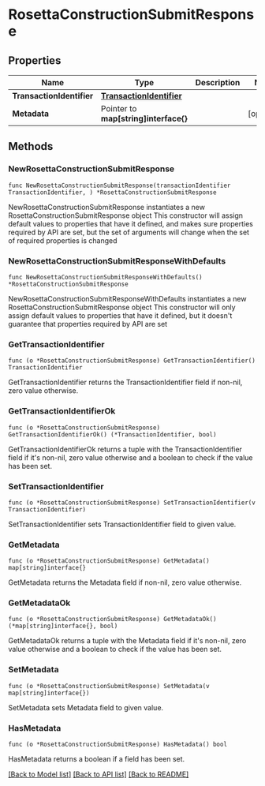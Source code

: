 # RosettaConstructionSubmitResponse

## Properties

Name | Type | Description | Notes
------------ | ------------- | ------------- | -------------
**TransactionIdentifier** | [**TransactionIdentifier**](TransactionIdentifier.md) |  | 
**Metadata** | Pointer to **map[string]interface{}** |  | [optional] 

## Methods

### NewRosettaConstructionSubmitResponse

`func NewRosettaConstructionSubmitResponse(transactionIdentifier TransactionIdentifier, ) *RosettaConstructionSubmitResponse`

NewRosettaConstructionSubmitResponse instantiates a new RosettaConstructionSubmitResponse object
This constructor will assign default values to properties that have it defined,
and makes sure properties required by API are set, but the set of arguments
will change when the set of required properties is changed

### NewRosettaConstructionSubmitResponseWithDefaults

`func NewRosettaConstructionSubmitResponseWithDefaults() *RosettaConstructionSubmitResponse`

NewRosettaConstructionSubmitResponseWithDefaults instantiates a new RosettaConstructionSubmitResponse object
This constructor will only assign default values to properties that have it defined,
but it doesn't guarantee that properties required by API are set

### GetTransactionIdentifier

`func (o *RosettaConstructionSubmitResponse) GetTransactionIdentifier() TransactionIdentifier`

GetTransactionIdentifier returns the TransactionIdentifier field if non-nil, zero value otherwise.

### GetTransactionIdentifierOk

`func (o *RosettaConstructionSubmitResponse) GetTransactionIdentifierOk() (*TransactionIdentifier, bool)`

GetTransactionIdentifierOk returns a tuple with the TransactionIdentifier field if it's non-nil, zero value otherwise
and a boolean to check if the value has been set.

### SetTransactionIdentifier

`func (o *RosettaConstructionSubmitResponse) SetTransactionIdentifier(v TransactionIdentifier)`

SetTransactionIdentifier sets TransactionIdentifier field to given value.


### GetMetadata

`func (o *RosettaConstructionSubmitResponse) GetMetadata() map[string]interface{}`

GetMetadata returns the Metadata field if non-nil, zero value otherwise.

### GetMetadataOk

`func (o *RosettaConstructionSubmitResponse) GetMetadataOk() (*map[string]interface{}, bool)`

GetMetadataOk returns a tuple with the Metadata field if it's non-nil, zero value otherwise
and a boolean to check if the value has been set.

### SetMetadata

`func (o *RosettaConstructionSubmitResponse) SetMetadata(v map[string]interface{})`

SetMetadata sets Metadata field to given value.

### HasMetadata

`func (o *RosettaConstructionSubmitResponse) HasMetadata() bool`

HasMetadata returns a boolean if a field has been set.


[[Back to Model list]](../README.md#documentation-for-models) [[Back to API list]](../README.md#documentation-for-api-endpoints) [[Back to README]](../README.md)


